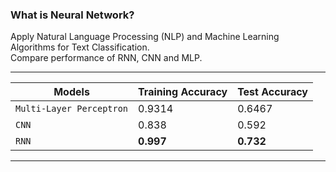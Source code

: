 ### What is Neural Network?

Apply Natural Language Processing (NLP) and Machine Learning Algorithms for Text Classification.   
Compare performance of RNN, CNN and MLP. 

---

Models | Training Accuracy | Test Accuracy
--- | --- | ---
`Multi-Layer Perceptron` | 0.9314 | 0.6467
`CNN` | 0.838 | 0.592
`RNN` | **0.997** | **0.732**

---

